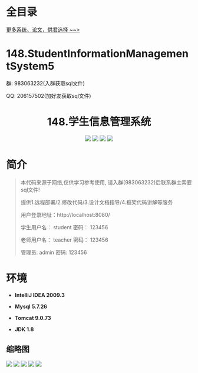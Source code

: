 # 全目录

[更多系统、论文，供君选择 ~~>](https://www.bitwise.net.cn)

# 148.StudentInformationManagementSystem5

<p>群: 983063232(入群获取sql文件)</p>
<p>QQ: 206157502(加好友获取sql文件)</p>

<p><h1 align="center">148.学生信息管理系统</h1></p>


<p align="center">
	<img src="https://img.shields.io/badge/jdk-1.8-orange.svg"/>
    <img src="https://img.shields.io/badge/springboot-5.x-lightgrey.svg"/>
    <img src="https://img.shields.io/badge/mysql-3.x-blue.svg"/>
    <img src="https://img.shields.io/badge/html-5.x-yellow.svg"/>
</p>

# 简介

> 本代码来源于网络,仅供学习参考使用, 请入群(983063232)后联系群主索要sql文件!
>
> 提供1.远程部署/2.修改代码/3.设计文档指导/4.框架代码讲解等服务
>
> 用户登录地址：http://localhost:8080/
>
> 学生用户名： student   密码： 123456
>
> 老师用户名： teacher   密码： 123456
>
> 管理员: admin       密码: 123456



# 环境

- <b>IntelliJ IDEA 2009.3</b>

- <b>Mysql 5.7.26</b>

- <b>Tomcat 9.0.73</b>

- <b>JDK 1.8</b>




## 缩略图


![](https://bitwise.oss-cn-heyuan.aliyuncs.com/2024/9/10/e6f9d9ed-4322-42b1-8917-cc37566537f3.png)
![](https://bitwise.oss-cn-heyuan.aliyuncs.com/2024/9/10/5d95f551-8893-4273-94bd-b37b864d4be2.png)
![](https://bitwise.oss-cn-heyuan.aliyuncs.com/2024/9/10/b8f0e187-c872-45e1-9696-23e1e8ee260a.png)
![](https://bitwise.oss-cn-heyuan.aliyuncs.com/2024/9/10/bc014079-9979-4dd3-9566-da9fbd19d4aa.png)
![](https://bitwise.oss-cn-heyuan.aliyuncs.com/2024/9/10/c4be12d1-d9af-4400-8174-ccb957d74452.png)


